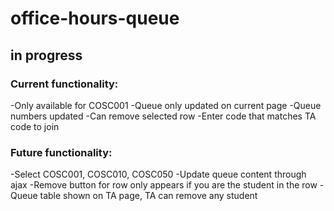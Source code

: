 # office-hours-queue

## in progress

### Current functionality:

-Only available for COSC001
-Queue only updated on current page
-Queue numbers updated
-Can remove selected row
-Enter code that matches TA code to join

### Future functionality:

-Select COSC001, COSC010, COSC050
-Update queue content through ajax
-Remove button for row only appears if you are the student in the row
-Queue table shown on TA page, TA can remove any student
